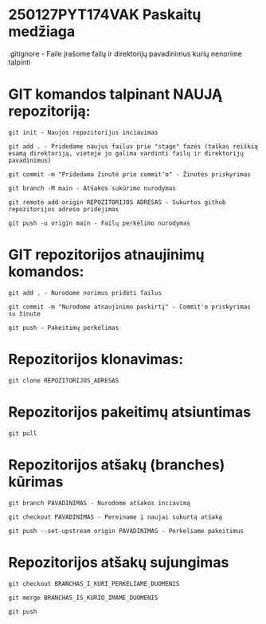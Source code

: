 # 250127PYT174VAK Paskaitų medžiaga

.gitignore - Faile įrašome failų ir direktorijų pavadinimus kurių nenorime talpinti

# GIT komandos talpinant NAUJĄ repozitoriją:

    git init - Naujos repozitorijus inciavimas

    git add . - Pridedame naujus failus prie "stage" fazės (taškas reiškią esamą direktoriją, vietoje jo galima vardinti failų ir direktorijų pavadinimus)

    git commit -m "Pridedama žinutė prie commit'o" - Žinutės priskyrimas

    git branch -M main - Atšakos sukūrimo nurodymas

    git remote add origin REPOZITORIJOS ADRESAS - Sukurtos github repozitorijos adreso pridėjimas

    git push -u origin main - Failų perkėlimo nurodymas

# GIT repozitorijos atnaujinimų komandos:

    git add . - Nurodome norimus pridėti failus

    git commit -m "Nurodome atnaujinimo paskirtį" - Commit'o priskyrimas su žinute

    git push - Pakeitimų perkėlimas

# Repozitorijos klonavimas:

    git clone REPOZITORIJOS_ADRESAS

# Repozitorijos pakeitimų atsiuntimas

    git pull

# Repozitorijos atšakų (branches) kūrimas

    git branch PAVADINIMAS - Nurodome atšakos inciavimą

    git checkout PAVADINIMAS - Pereiname į naujai sukurtą atšaką

    git push --set-upstream origin PAVADINIMAS - Perkeliame pakeitimus 


# Repozitorijos atšakų sujungimas

    git checkout BRANCHAS_I_KURI_PERKELIAME_DUOMENIS

    git merge BRANCHAS_IS_KURIO_IMAME_DUOMENIS

    git push